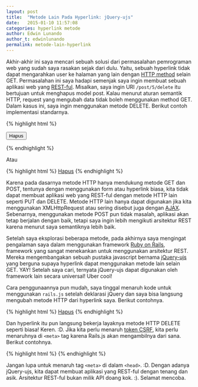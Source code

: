 ```yaml
---
layout: post
title:  "Metode Lain Pada Hyperlink: jQuery-ujs"
date:   2015-01-10 11:57:08
categories: hyperlink metode
author: Edwin Lunando
author_t: edwinlunando
permalink: metode-lain-hyperlink
---
```


Akhir-akhir ini saya mencari sebuah solusi dari permasalahan pemrograman web yang sudah saya rasakan sejak dari dulu. Yaitu, sebuah hyperlink tidak dapat mengarahkan user ke halaman yang lain dengan [HTTP method][1] selain GET. Permasalahan ini saya hadapi semenjak saya ingin membuat sebuah aplikasi web yang [REST-ful][2]. Misalkan, saya ingin URI `/post/5/delete` itu bertujuan untuk menghapus model post. Kalau menurut aturan semantik HTTP, request yang mengubah data tidak boleh menggunakan method GET. Dalam kasus ini, saya ingin menggunakan metode DELETE. Berikut contoh implementasi standarnya.

{% highlight html %}
<form action="/post/5/delete" method="post">
    <button type="submit">Hapus</button>
</form>
{% endhighlight %}

Atau

{% highlight html %}
<a href="/post/5/delete">Hapus</a>
{% endhighlight %}


Karena pada dasarnya metode HTTP hanya mendukung metode GET dan POST, tentunya dengan menggunakan form atau hyperlink biasa, kita tidak dapat membuat aplikasi web yang REST-ful dengan metode HTTP lain seperti PUT dan DELETE. Metode HTTP lain hanya dapat digunakan jika kita menggunakan XMLHttpRequest atau sering disebut juga dengan [AJAX][3]. Sebenarnya, menggunakan metode POST pun tidak masalah, aplikasi akan tetap berjalan dengan baik, tetapi saya ingin lebih mengikuti arsitektur REST karena menurut saya semantiknya lebih baik.

Setelah saya eksplorasi beberapa metode, pada akhirnya saya mengingat pengalaman saya dalam menggunakan framework [Ruby on Rails][4], framework yang sangat menekankan untuk menggunakan arsitektur REST. Mereka mengembangakan sebuah pustaka javascript bernama [jQuery-ujs][5] yang berguna supaya hyperlink dapat menggunakan metode lain selain GET. YAY! Setelah saya cari, ternyata jQuery-ujs dapat digunakan oleh framework lain secara universal! Uber cool!

Cara penggunaannya pun mudah, saya tinggal menaruh kode untuk menggunakan `rails.js` setelah deklarasi jQuery dan saya bisa langsung mengubah metode HTTP dari hyperlink saya. Berikut contohnya.

{% highlight html %}
<a href="/post/5/delete" data-method="delete">Hapus</a>
{% endhighlight %}

Dan hyperlink itu pun langsung bekerja layaknya metode HTTP DELETE seperti biasa! Keren. :D. Jika kita perlu menaruh [token CSRF][6], kita perlu menaruhnya di `<meta>` tag karena Rails.js akan mengambilnya dari sana. Berikut contohnya.

{% highlight html %}
<meta name="csrf-token" content="hohohohahaha:)">
<meta name="csrf-param" content="csrfmiddlewaretoken">
{% endhighlight %}

Jangan lupa untuk menaruh tag `<meta>` di dalam `<head>`. :D. Dengan adanya jQuery-ujs, kita dapat membuat aplikasi yang REST-ful dengan tenang dan asik. Arsitektur REST-ful bukan milik API doang kok. :). Selamat mencoba.

[1]:    http://en.wikipedia.org/wiki/Hypertext_Transfer_Protocol#Request_methods
[2]:    http://en.wikipedia.org/wiki/Representational_state_transfer
[3]:    http://en.wikipedia.org/wiki/Ajax_%28programming%29
[4]:    http://rubyonrails.org/
[5]:    https://github.com/rails/jquery-ujs
[6]:    http://en.wikipedia.org/wiki/Cross-site_request_forgery
